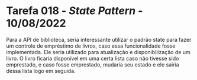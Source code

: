 # Tarefa 018 - _State Pattern_ - 10/08/2022


Para a API de biblioteca, seria interessante utilizar o padrão state para fazer um controle de empréstimo de livros, caso essa funcionalidade fosse implementada. Ele seria utilizado para atualização e disponibilização de um livro. O livro ficaria disponível em uma certa lista caso não tivesse sido emprestado, e caso fosse emprestado, mudaria seu estado e ele sairia dessa lista logo em seguida.
